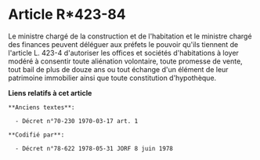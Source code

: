 # Article R*423-84

Le ministre chargé de la construction et de l'habitation et le ministre chargé des finances peuvent déléguer aux préfets le
pouvoir qu'ils tiennent de l'article L. 423-4 d'autoriser les offices et sociétés d'habitations à loyer modéré à consentir
toute aliénation volontaire, toute promesse de vente, tout bail de plus de douze ans ou tout échange d'un élément de leur
patrimoine immobilier ainsi que toute constitution d'hypothèque.

**Liens relatifs à cet article**

	**Anciens textes**:

	  - Décret n°70-230 1970-03-17 art. 1

	**Codifié par**:

	  - Décret n°78-622 1978-05-31 JORF 8 juin 1978
